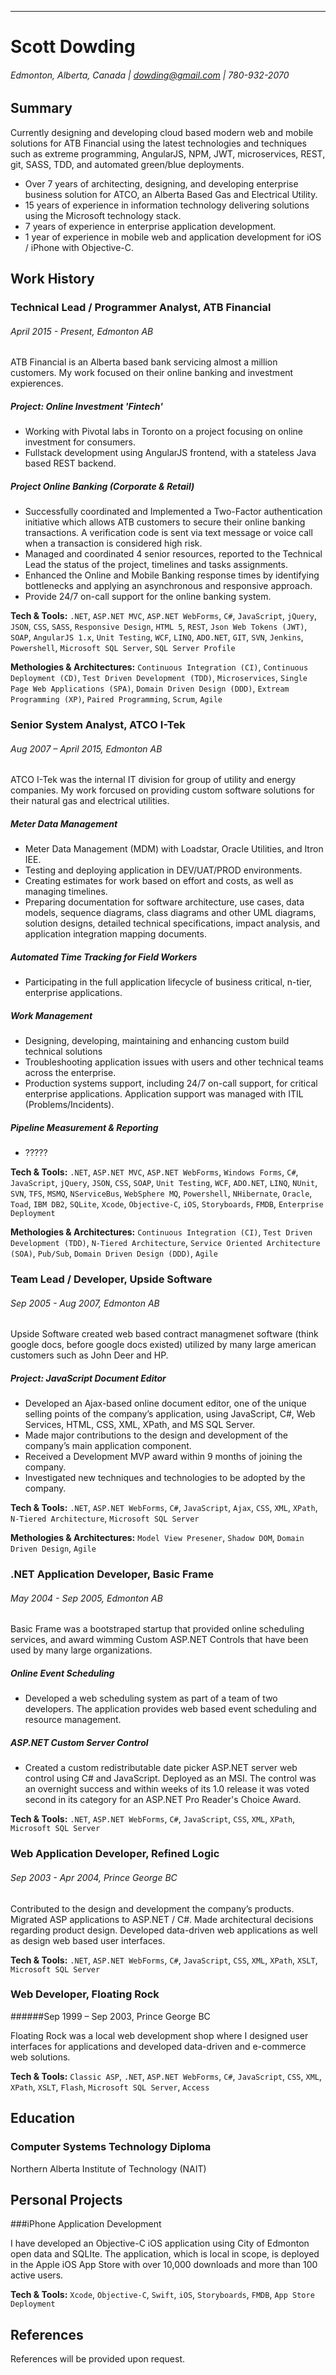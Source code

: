 ---
# Scott Dowding 	
###### Edmonton, Alberta, Canada | dowding@gmail.com  | 780-932-2070

## Summary

Currently designing and developing cloud based modern web and mobile solutions for ATB Financial using the latest technologies and techniques such as extreme programming, AngularJS, NPM, JWT, microservices, REST, git, SASS, TDD, and automated green/blue deployments.

* Over 7 years of architecting, designing, and developing enterprise business solution for ATCO, an Alberta Based Gas and Electrical Utility.
* 15 years of experience in information technology delivering solutions using the Microsoft technology stack.
* 7 years of experience in enterprise application development.  
* 1 year of experience in mobile web and application development for iOS / iPhone with Objective-C.

## Work History

### Technical Lead / Programmer Analyst, ATB Financial	
###### April 2015 - Present, Edmonton AB
ATB Financial is an Alberta based bank servicing almost a million customers. My work focused on their online banking and investment expierences.

##### Project: Online Investment 'Fintech'
* Working with Pivotal labs in Toronto on a project focusing on online investment for consumers. 
* Fullstack development using AngularJS frontend, with a stateless Java based REST backend.

##### Project Online Banking (Corporate & Retail)
* Successfully coordinated and Implemented a Two-Factor authentication initiative which allows ATB customers to secure their online banking transactions. A verification code is sent via text message or voice call when a transaction is considered high risk.
* Managed and coordinated 4 senior resources, reported to the Technical Lead the status of the project, timelines and tasks assignments.
* Enhanced the Online and Mobile Banking response times by identifying bottlenecks and applying an asynchronous and responsive approach.
* Provide 24/7 on-call support for the online banking system.

**Tech & Tools:** 
`.NET`, `ASP.NET MVC`, `ASP.NET WebForms`, `C#`, `JavaScript`, `jQuery`, `JSON`, `CSS`, `SASS`, `Responsive Design`, `HTML 5`, `REST`, `Json Web Tokens (JWT)`, `SOAP`, `AngularJS 1.x`, `Unit Testing`, `WCF`, `LINQ`, `ADO.NET`, 
`GIT`, `SVN`, `Jenkins`, `Powershell`, 
`Microsoft SQL Server`, `SQL Server Profile`

**Methologies & Architectures:** 
`Continuous Integration (CI)`, `Continuous Deployment (CD)`, `Test Driven Development (TDD)`, 
`Microservices`, `Single Page Web Applications (SPA)`, `Domain Driven Design (DDD)`, 
`Extream Programming (XP)`, `Paired Programming`, `Scrum`, `Agile`

### Senior System Analyst, ATCO I-Tek	
###### Aug 2007 – April 2015, Edmonton AB
ATCO I-Tek was the internal IT division for group of utility and energy companies. My work forcused on providing custom software solutions for their natural gas and electrical utilities.

##### Meter Data Management
* Meter Data Management (MDM) with Loadstar, Oracle Utilities, and Itron IEE.
* Testing and deploying application in DEV/UAT/PROD environments. 
* Creating estimates for work based on effort and costs, as well as managing timelines. 
* Preparing documentation for software architecture, use cases, data models, sequence diagrams, class diagrams and other UML diagrams, solution designs, detailed technical specifications, impact analysis, and application integration mapping documents. 

##### Automated Time Tracking for Field Workers
* Participating in the full application lifecycle of business critical, n-tier, enterprise applications.

##### Work Management
* Designing, developing, maintaining and enhancing custom build technical solutions
* Troubleshooting application issues with users and other technical teams across the enterprise.
* Production systems support, including 24/7 on-call support, for critical enterprise applications. Application support was managed with ITIL (Problems/Incidents).

##### Pipeline Measurement & Reporting
* ?????

**Tech & Tools:** 
`.NET`, `ASP.NET MVC`, `ASP.NET WebForms`, `Windows Forms`, `C#`, `JavaScript`, `jQuery`, `JSON`, `CSS`, `SOAP`, `Unit Testing`, `WCF`, `ADO.NET`, `LINQ`, `NUnit`, 
`SVN`, `TFS`, `MSMQ`, `NServiceBus`, `WebSphere MQ`, `Powershell`, `NHibernate`, 
`Oracle`, `Toad`, `IBM DB2`, `SQLite`, 
`Xcode`, `Objective-C`, `iOS`, `Storyboards`, `FMDB`, `Enterprise Deployment`

**Methologies & Architectures:** 
`Continuous Integration (CI)`, `Test Driven Development (TDD)`, `N-Tiered Architecture`, 
`Service Oriented Architecture (SOA)`, `Pub/Sub`, `Domain Driven Design (DDD)`, 
`Agile`

### Team Lead / Developer, Upside Software
###### Sep 2005 - Aug 2007, Edmonton AB

Upside Software created web based contract managmenet software (think google docs, before google docs existed) utilized by many large american customers such as John Deer and HP. 

##### Project: JavaScript Document Editor
* Developed an Ajax-based online document editor, one of the unique selling points of the company’s application, using JavaScript, C#, Web Services, HTML, CSS, XML, XPath, and MS SQL Server.
* Made major contributions to the design and development of the company’s main application component.
* Received a Development MVP award within 9 months of joining the company.
* Investigated new techniques and technologies to be adopted by the company.

**Tech & Tools:** 
`.NET`, `ASP.NET WebForms`, `C#`, `JavaScript`, `Ajax`, `CSS`, `XML`, `XPath`, `N-Tiered Architecture`,
`Microsoft SQL Server`

**Methologies & Architectures:** 
`Model View Presener`,
`Shadow DOM`, `Domain Driven Design`, 
`Agile`

### .NET Application Developer, Basic Frame
###### May 2004 - Sep 2005, Edmonton AB

Basic Frame was a bootstraped startup that provided online scheduling services, and award wimming Custom ASP.NET Controls that have been used by many large organizations.

##### Online Event Scheduling
* Developed a web scheduling system as part of a team of two developers. The application provides web based event scheduling and resource management.

##### ASP.NET Custom Server Control
* Created a custom redistributable date picker ASP.NET server web control using C# and JavaScript. Deployed as an MSI. The control was an overnight success and within weeks of its 1.0 release it was voted second in its category for an ASP.NET Pro Reader's Choice Award.

**Tech & Tools:** 
`.NET`, `ASP.NET WebForms`, `C#`, `JavaScript`, `CSS`, `XML`, `XPath`, 
`Microsoft SQL Server`

### Web Application Developer, Refined Logic	
###### Sep 2003 - Apr 2004, Prince George BC

Contributed to the design and development the company’s products. Migrated ASP applications to ASP.NET / C#. Made architectural decisions regarding product design. Developed data-driven web applications as well as design web based user interfaces.

**Tech & Tools:** 
`.NET`, `ASP.NET WebForms`, `C#`, `JavaScript`, `CSS`, `XML`, `XPath`, `XSLT`, 
`Microsoft SQL Server`

### Web Developer, Floating Rock
######Sep 1999 – Sep 2003, Prince George BC
 
Floating Rock was a local web development shop where I designed user interfaces for applications and developed data-driven and e-commerce web solutions.

**Tech & Tools:** 
`Classic ASP`, `.NET`, `ASP.NET WebForms`, `C#`, `JavaScript`, `CSS`, `XML`, `XPath`, `XSLT`, `Flash`, 
`Microsoft SQL Server`, `Access`

## Education

### Computer Systems Technology Diploma

Northern Alberta Institute of Technology (NAIT) 

## Personal Projects

###iPhone Application Development

I have developed an Objective-C iOS application using City of Edmonton open data and SQLIte. The application, which is local in scope, is deployed in the Apple iOS App Store with over 10,000 downloads and more than 100 active users.

**Tech & Tools:** 
`Xcode`, `Objective-C`, `Swift`, `iOS`, `Storyboards`, `FMDB`, `App Store Deployment`

## References

References will be provided upon request.
